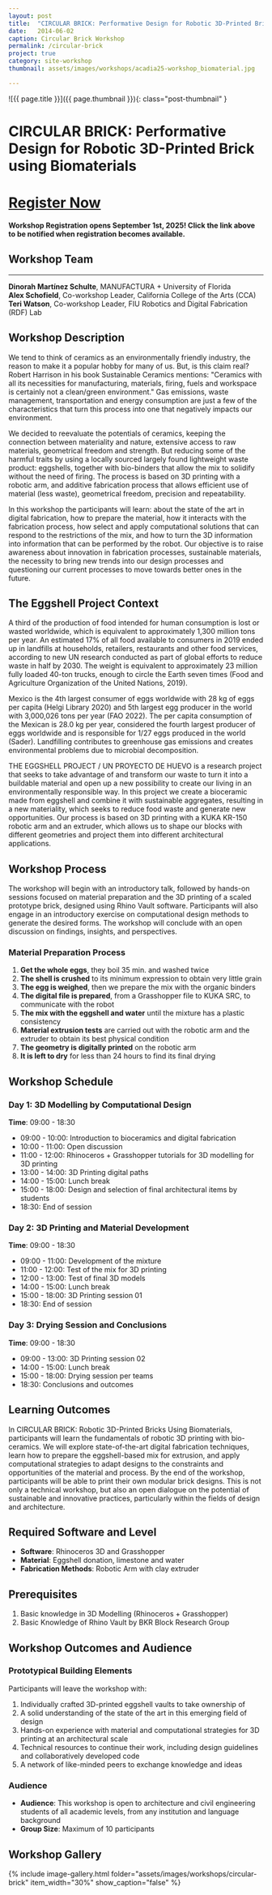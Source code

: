 ```yaml
---
layout: post
title:  "CIRCULAR BRICK: Performative Design for Robotic 3D-Printed Brick using Biomaterials"
date:   2014-06-02
caption: Circular Brick Workshop
permalink: /circular-brick
project: true
category: site-workshop
thumbnail: assets/images/workshops/acadia25-workshop_biomaterial.jpg

---
```


![{{ page.title }}]({{ page.thumbnail }}){: class="post-thumbnail" }

# CIRCULAR BRICK: Performative Design for Robotic 3D-Printed Brick using Biomaterials

# [Register Now](https://www.eventbrite.com/e/acadia-2025-workshops-tickets-1559581613589?aff=oddtdtcreator)

**Workshop Registration opens September 1st, 2025! Click the link above to be notified when registration becomes available.**

## Workshop Team
---

**Dinorah Martínez Schulte**, MANUFACTURA + University of Florida  
**Alex Schofield**, Co-workshop Leader, California College of the Arts (CCA)  
**Teri Watson**, Co-workshop Leader, FIU Robotics and Digital Fabrication (RDF) Lab

## Workshop Description
We tend to think of ceramics as an environmentally friendly industry, the reason to make it a popular hobby for many of us. But, is this claim real? Robert Harrison in his book Sustainable Ceramics mentions: "Ceramics with all its necessities for manufacturing, materials, firing, fuels and workspace is certainly not a clean/green environment." Gas emissions, waste management, transportation and energy consumption are just a few of the characteristics that turn this process into one that negatively impacts our environment.

We decided to reevaluate the potentials of ceramics, keeping the connection between materiality and nature, extensive access to raw materials, geometrical freedom and strength. But reducing some of the harmful traits by using a locally sourced largely found lightweight waste product: eggshells, together with bio-binders that allow the mix to solidify without the need of firing. The process is based on 3D printing with a robotic arm, and additive fabrication process that allows efficient use of material (less waste), geometrical freedom, precision and repeatability.

In this workshop the participants will learn: about the state of the art in digital fabrication, how to prepare the material, how it interacts with the fabrication process, how select and apply computational solutions that can respond to the restrictions of the mix, and how to turn the 3D information into information that can be performed by the robot. Our objective is to raise awareness about innovation in fabrication processes, sustainable materials, the necessity to bring new trends into our design processes and questioning our current processes to move towards better ones in the future.

## The Eggshell Project Context
A third of the production of food intended for human consumption is lost or wasted worldwide, which is equivalent to approximately 1,300 million tons per year. An estimated 17% of all food available to consumers in 2019 ended up in landfills at households, retailers, restaurants and other food services, according to new UN research conducted as part of global efforts to reduce waste in half by 2030. The weight is equivalent to approximately 23 million fully loaded 40-ton trucks, enough to circle the Earth seven times (Food and Agriculture Organization of the United Nations, 2019).

Mexico is the 4th largest consumer of eggs worldwide with 28 kg of eggs per capita (Helgi Library 2020) and 5th largest egg producer in the world with 3,000,026 tons per year (FAO 2022). The per capita consumption of the Mexican is 28.0 kg per year, considered the fourth largest producer of eggs worldwide and is responsible for 1/27 eggs produced in the world (Sader). Landfilling contributes to greenhouse gas emissions and creates environmental problems due to microbial decomposition.

THE EGGSHELL PROJECT / UN PROYECTO DE HUEVO is a research project that seeks to take advantage of and transform our waste to turn it into a buildable material and open up a new possibility to create our living in an environmentally responsible way. In this project we create a bioceramic made from eggshell and combine it with sustainable aggregates, resulting in a new materiality, which seeks to reduce food waste and generate new opportunities. Our process is based on 3D printing with a KUKA KR-150 robotic arm and an extruder, which allows us to shape our blocks with different geometries and project them into different architectural applications.

## Workshop Process
The workshop will begin with an introductory talk, followed by hands-on sessions focused on material preparation and the 3D printing of a scaled prototype brick, designed using Rhino Vault software. Participants will also engage in an introductory exercise on computational design methods to generate the desired forms. The workshop will conclude with an open discussion on findings, insights, and perspectives.

### Material Preparation Process
1. **Get the whole eggs**, they boil 35 min. and washed twice
2. **The shell is crushed** to its minimum expression to obtain very little grain
3. **The egg is weighed**, then we prepare the mix with the organic binders
4. **The digital file is prepared**, from a Grasshopper file to KUKA SRC, to communicate with the robot
5. **The mix with the eggshell and water** until the mixture has a plastic consistency
6. **Material extrusion tests** are carried out with the robotic arm and the extruder to obtain its best physical condition
7. **The geometry is digitally printed** on the robotic arm
8. **It is left to dry** for less than 24 hours to find its final drying

## Workshop Schedule

### Day 1: 3D Modelling by Computational Design
**Time**: 09:00 - 18:30
- 09:00 - 10:00: Introduction to bioceramics and digital fabrication
- 10:00 - 11:00: Open discussion
- 11:00 - 12:00: Rhinoceros + Grasshopper tutorials for 3D modelling for 3D printing
- 13:00 - 14:00: 3D Printing digital paths
- 14:00 - 15:00: Lunch break
- 15:00 - 18:00: Design and selection of final architectural items by students
- 18:30: End of session

### Day 2: 3D Printing and Material Development
**Time**: 09:00 - 18:30
- 09:00 - 11:00: Development of the mixture
- 11:00 - 12:00: Test of the mix for 3D printing
- 12:00 - 13:00: Test of final 3D models
- 14:00 - 15:00: Lunch break
- 15:00 - 18:00: 3D Printing session 01
- 18:30: End of session

### Day 3: Drying Session and Conclusions
**Time**: 09:00 - 18:30
- 09:00 - 13:00: 3D Printing session 02
- 14:00 - 15:00: Lunch break
- 15:00 - 18:00: Drying session per teams
- 18:30: Conclusions and outcomes

## Learning Outcomes
In CIRCULAR BRICK: Robotic 3D-Printed Bricks Using Biomaterials, participants will learn the fundamentals of robotic 3D printing with bio-ceramics. We will explore state-of-the-art digital fabrication techniques, learn how to prepare the eggshell-based mix for extrusion, and apply computational strategies to adapt designs to the constraints and opportunities of the material and process. By the end of the workshop, participants will be able to print their own modular brick designs. This is not only a technical workshop, but also an open dialogue on the potential of sustainable and innovative practices, particularly within the fields of design and architecture.

## Required Software and Level
- **Software**: Rhinoceros 3D and Grasshopper
- **Material**: Eggshell donation, limestone and water
- **Fabrication Methods**: Robotic Arm with clay extruder

## Prerequisites
1. Basic knowledge in 3D Modelling (Rhinoceros + Grasshopper)
2. Basic Knowledge of Rhino Vault by BKR Block Research Group

## Workshop Outcomes and Audience

### Prototypical Building Elements
Participants will leave the workshop with:
1. Individually crafted 3D-printed eggshell vaults to take ownership of
2. A solid understanding of the state of the art in this emerging field of design
3. Hands-on experience with material and computational strategies for 3D printing at an architectural scale
4. Technical resources to continue their work, including design guidelines and collaboratively developed code
5. A network of like-minded peers to exchange knowledge and ideas

### Audience
- **Audience**: This workshop is open to architecture and civil engineering students of all academic levels, from any institution and language background
- **Group Size**: Maximum of 10 participants

## Workshop Gallery

{% include image-gallery.html folder="assets/images/workshops/circular-brick" item_width="30%" show_caption="false" %}
